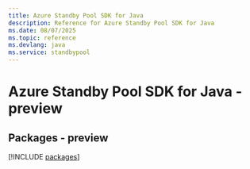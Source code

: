 ```yaml
---
title: Azure Standby Pool SDK for Java
description: Reference for Azure Standby Pool SDK for Java
ms.date: 08/07/2025
ms.topic: reference
ms.devlang: java
ms.service: standbypool
---
```

# Azure Standby Pool SDK for Java - preview
## Packages - preview
[!INCLUDE [packages](standby-pool-index.md)]
